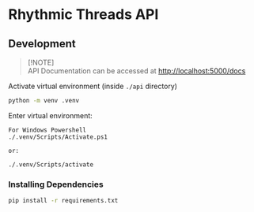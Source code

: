 # Rhythmic Threads API

## Development

> [!NOTE]\
> API Documentation can be accessed at [http://localhost:5000/docs](http://localhost:5000/docs)

Activate virtual environment (inside `./api` directory)

```sh
python -m venv .venv
```

Enter virtual environment:

```
For Windows Powershell
./.venv/Scripts/Activate.ps1

or:

./.venv/Scripts/activate
```

### Installing Dependencies

```sh
pip install -r requirements.txt
```
